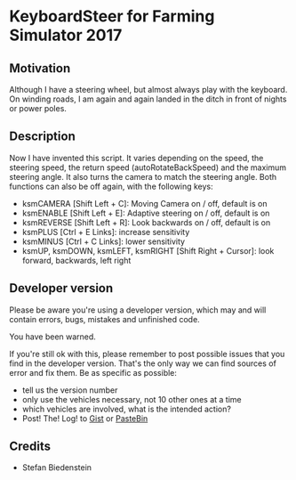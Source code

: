 # KeyboardSteer for Farming Simulator 2017

## Motivation
Although I have a steering wheel, but almost always play with the keyboard. On winding roads, I am again and again landed in the ditch in front of nights or power poles.

## Description
Now I have invented this script. It varies depending on the speed, the steering speed, the return speed (autoRotateBackSpeed) and the maximum steering angle. It also turns the camera to match 
the steering angle. Both functions can also be off again, with the following keys:
* ksmCAMERA [Shift Left + C]: Moving Camera on / off, default is on
* ksmENABLE [Shift Left + E]: Adaptive steering on / off, default is on
* ksmREVERSE [Shift Left + R]: Look backwards on / off, default is on
* ksmPLUS [Ctrl + E Links]: increase sensitivity
* ksmMINUS [Ctrl + C Links]: lower sensitivity
* ksmUP, ksmDOWN, ksmLEFT, ksmRIGHT [Shift Right + Cursor]: look forward, backwards, left right

## Developer version
Please be aware you're using a developer version, which may and will contain errors, bugs, mistakes and unfinished code. 

You have been warned.

If you're still ok with this, please remember to post possible issues that you find in the developer version. 
That's the only way we can find sources of error and fix them. 
Be as specific as possible:

* tell us the version number
* only use the vehicles necessary, not 10 other ones at a time
* which vehicles are involved, what is the intended action?
* Post! The! Log! to [Gist](https://gist.github.com/) or [PasteBin](http://pastebin.com/)

## Credits
* Stefan Biedenstein
